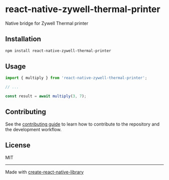# react-native-zywell-thermal-printer

Native bridge for Zywell Thermal printer

## Installation

```sh
npm install react-native-zywell-thermal-printer
```

## Usage

```js
import { multiply } from 'react-native-zywell-thermal-printer';

// ...

const result = await multiply(3, 7);
```

## Contributing

See the [contributing guide](CONTRIBUTING.md) to learn how to contribute to the repository and the development workflow.

## License

MIT

---

Made with [create-react-native-library](https://github.com/callstack/react-native-builder-bob)
